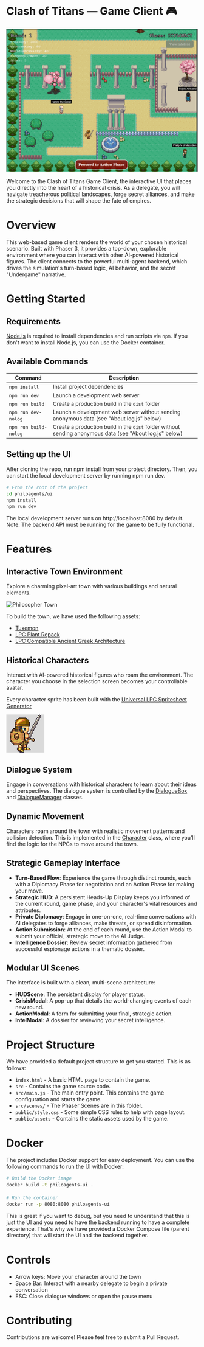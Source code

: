 # Clash of Titans — Game Client 🎮

![Game Screenshot](public/assets/game_screenshot.png)

Welcome to the Clash of Titans Game Client, the interactive UI that places you directly into the heart of a historical crisis. As a delegate, you will navigate treacherous political landscapes, forge secret alliances, and make the strategic decisions that will shape the fate of empires.

# Overview
This web-based game client renders the world of your chosen historical scenario. Built with Phaser 3, it provides a top-down, explorable environment where you can interact with other AI-powered historical figures. The client connects to the powerful multi-agent backend, which drives the simulation's turn-based logic, AI behavior, and the secret "Undergame" narrative.


# Getting Started

## Requirements

[Node.js](https://nodejs.org) is required to install dependencies and run scripts via `npm`. If you don't want to install Node.js, you can use the Docker container.

## Available Commands

| Command               | Description                                                                                              |
|-----------------------|----------------------------------------------------------------------------------------------------------|
| `npm install`         | Install project dependencies                                                                             |
| `npm run dev`         | Launch a development web server                                                                          |
| `npm run build`       | Create a production build in the `dist` folder                                                           |
| `npm run dev-nolog`   | Launch a development web server without sending anonymous data (see "About log.js" below)                |
| `npm run build-nolog` | Create a production build in the `dist` folder without sending anonymous data (see "About log.js" below) |

## Setting up the UI

After cloning the repo, run npm install from your project directory. Then, you can start the local development server by running npm run dev.

```bash
# From the root of the project
cd philoagents/ui
npm install
npm run dev
```

The local development server runs on http://localhost:8080 by default.
Note: The backend API must be running for the game to be fully functional.



# Features

## Interactive Town Environment

Explore a charming pixel-art town with various buildings and natural elements.

![Philosopher Town](public/assets/philoagents_town.png)

To build the town, we have used the following assets:

- [Tuxemon](https://github.com/Tuxemon/Tuxemon)
- [LPC Plant Repack](https://opengameart.org/content/lpc-plant-repack)
- [LPC Compatible Ancient Greek Architecture](https://opengameart.org/content/lpc-compatible-ancient-greek-architecture)

## Historical Characters

Interact with AI-powered historical figures who roam the environment. The character you choose in the selection screen becomes your controllable avatar.

Every character sprite has been built with the [Universal LPC Spritesheet Generator](https://liberatedpixelcup.github.io/Universal-LPC-Spritesheet-Character-Generator/#?body=Body_color_light&head=Human_m)

![Sprites](public/assets/sprite_image.png)


## Dialogue System

Engage in conversations with historical characters to learn about their ideas and perspectives. The dialogue system is controlled by the [DialogueBox](https://github.com/neural-maze/philoagents/blob/main/ui/src/scenes/DialogueBox.js) and [DialogueManager](https://github.com/neural-maze/philoagents/blob/main/ui/src/scenes/DialogueManager.js) classes.

## Dynamic Movement

Characters roam around the town with realistic movement patterns and collision detection. This is implemented in the [Character](https://github.com/neural-maze/philoagents/blob/main/ui/src/objects/Character.js) class, where you'll find the logic for the NPCs to move around the town.


## Strategic Gameplay Interface
- **Turn-Based Flow**: Experience the game through distinct rounds, each with a Diplomacy Phase for negotiation and an Action Phase for making your move.
- **Strategic HUD**: A persistent Heads-Up Display keeps you informed of the current round, game phase, and your character's vital resources and attributes.
- **Private Diplomacy**: Engage in one-on-one, real-time conversations with AI delegates to forge alliances, make threats, or spread disinformation.
- **Action Submission**: At the end of each round, use the Action Modal to submit your official, strategic move to the AI Judge.
- **Intelligence Dossier**: Review secret information gathered from successful espionage actions in a thematic dossier.

## Modular UI Scenes
The interface is built with a clean, multi-scene architecture:
- **HUDScene**: The persistent display for player status.
- **CrisisModal**: A pop-up that details the world-changing events of each new round.
- **ActionModal**: A form for submitting your final, strategic action.
- **IntelModal**: A dossier for reviewing your secret intelligence.

# Project Structure

We have provided a default project structure to get you started. This is as follows:

- `index.html` - A basic HTML page to contain the game.
- `src` - Contains the game source code.
- `src/main.js` - The main entry point. This contains the game configuration and starts the game.
- `src/scenes/` - The Phaser Scenes are in this folder.
- `public/style.css` - Some simple CSS rules to help with page layout.
- `public/assets` - Contains the static assets used by the game.

# Docker

The project includes Docker support for easy deployment. You can use the following commands to run the UI with Docker:

```bash
# Build the Docker image
docker build -t philoagents-ui .

# Run the container
docker run -p 8080:8080 philoagents-ui
```

This is great if you want to debug, but you need to understand that this is just the UI and you need to have the backend running to have a complete experience. That's why we have provided a Docker Compose file (parent directory) that will start the UI and the backend together.

# Controls

- Arrow keys: Move your character around the town
- Space Bar: Interact with a nearby delegate to begin a private conversation
- ESC: Close dialogue windows or open the pause menu

# Contributing

Contributions are welcome! Please feel free to submit a Pull Request.
